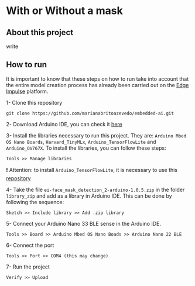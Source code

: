 # With or Without a mask

## About this project

write

## How to run

It is important to know that these steps on how to run take into account that the entire model creation process has already been carried out on the [Edge Impulse](https://www.edgeimpulse.com/) platform.

1- Clone this repository 

```
git clone https://github.com/marianabritoazevedo/embedded-ai.git
```

2- Download Arduino IDE, you can check it [here](https://www.arduino.cc/en/software)

3- Install the libraries necessary to run this project. They are: `Arduino Mbed OS Nano Boards`, `Harvard_TinyMLx`, `Arduino_TensorFlowLite` and `Arduino_OV767X`.
To install the libraries, you can follow these steps:

```
Tools >> Manage libraries
```

:heavy_exclamation_mark: Attention: to install `Arduino_TensorFlowLite`, it is necessary to use this [repository](https://github.com/tensorflow/tflite-micro-arduino-examples)

4- Take the file `ei-face_mask_detection_2-arduino-1.0.5.zip` in the folder `library_zip` and add as a library in Arduino IDE. This can be done by following the sequence:

```
Sketch >> Include library >> Add .zip library
```

5- Connect your Arduino Nano 33 BLE sense in the Arduino IDE. 
```
Tools >> Board >> Arduino Mbed OS Nano Boads >> Arduino Nano 22 BLE
```

6- Connect the port
```
Tools >> Port >> COM4 (this may change)
```

7- Run the project
```
Verify >> Upload
```
